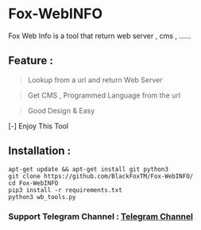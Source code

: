 # Fox-WebINFO
Fox Web Info is a tool that return web server , cms , ......


## Feature :

> Lookup from a url and return Web Server 

> Get CMS , Programmed Language from the url

> Good Design & Easy 

[-] Enjoy This Tool 

## Installation :

```
apt-get update && apt-get install git python3
git clone https://github.com/BlackFoxTM/Fox-WebINFO/
cd Fox-WebINFO
pip3 install -r requirements.txt
python3 wb_tools.py
```

### Support Telegram Channel : [Telegram Channel](https://t.me/BlackFoxSecurityTeam)
